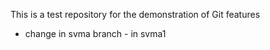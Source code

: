 This is a test repository for the demonstration of Git features
* change in svma branch - in svma1

